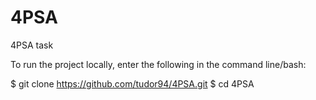 # 4PSA
4PSA task

To run the project locally, enter the following in the command line/bash:

$ git clone https://github.com/tudor94/4PSA.git
$ cd 4PSA

